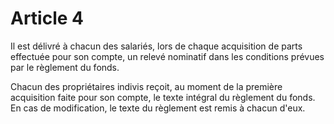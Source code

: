 # Article 4

Il est délivré à chacun des salariés, lors de chaque acquisition de parts effectuée pour son compte, un relevé nominatif dans les conditions prévues par le règlement du fonds.

Chacun des propriétaires indivis reçoit, au moment de la première acquisition faite pour son compte, le texte intégral du règlement du fonds. En cas de modification, le texte du règlement est remis à chacun d'eux.
